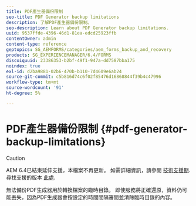 ```yaml
---
title: PDF產生器備份限制
seo-title: PDF Generator backup limitations
description: 了解PDF產生器備份限制。
seo-description: Learn about PDF Generator backup limitations.
uuid: 9537ffde-4396-46d1-81ea-edcd25923ffb
contentOwner: admin
content-type: reference
geptopics: SG_AEMFORMS/categories/aem_forms_backup_and_recovery
products: SG_EXPERIENCEMANAGER/6.4/FORMS
discoiquuid: 23386353-b2bf-49f1-947a-dd7587bba175
noindex: true
exl-id: d2ba9881-02b6-470b-b110-7d4609e6ab24
source-git-commit: c5b816d74c6f02f85476d16868844f39b4c47996
workflow-type: tm+mt
source-wordcount: '91'
ht-degree: 5%

---
```


# PDF產生器備份限制 {#pdf-generator-backup-limitations}

>[!CAUTION]
>
>AEM 6.4已結束延伸支援，本檔案不再更新。 如需詳細資訊，請參閱 [技術支援期](https://helpx.adobe.com//tw/support/programs/eol-matrix.html). 尋找支援的版本 [此處](https://experienceleague.adobe.com/docs/).

無法備份PDF生成器用於轉換檔案的臨時目錄。 即使服務將正確還原，資料仍可能丟失，因為PDF生成器會按設定的時間間隔審閱並清除臨時目錄的內容。
